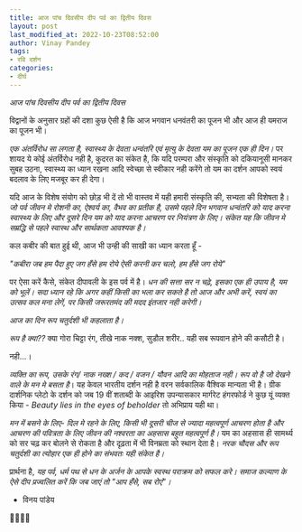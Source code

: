 ```yaml
---
title: आज पांच दिवसीय दीप पर्व का द्वितीय दिवस
layout: post
last_modified_at: 2022-10-23T08:52:00
author: Vinay Pandey
tags:
- रवि दर्शन
categories:
- दीर्घ
---
```

*आज पांच दिवसीय दीप पर्व का द्वितीय दिवस*

विद्वानों के अनुसार ग्रहों की दशा कुछ ऐसी है कि आज भगवान धनवंतरी का पूजन भी और आज ही यमराज का पूजन भी।  

*एक अंतर्विरोध सा लगता है, स्वास्थ्य के देवता धन्वंतरि एवं मृत्यु के देवता यम का पूजन एक ही दिन।* पर शायद ये कोई अंतर्विरोध नही है, कुदरत का संकेत है, कि यदि परम्परा और संस्कृति को दकियानूसी मानकर सुबह उठना, स्वास्थ्य का ध्यान रखना आदि स्वेच्छा से स्वीकार नही करेंगे तो यम का दर्शन आपको स्वयं बदलाव के लिए मजबूर कर ही देगा। 

यदि आज के विशेष संयोग को छोड़ भी दें तो भी वास्तव में यही हमारी संस्कृति की, सभ्यता की विशेषता है।  *जो पर्व जीवन मे रोशनी का, ऐश्वर्य का, वैभव का प्रतीक है, उसमे पहले दिन भगवान धन्वंतरि को याद करना स्वास्थ्य के लिए और दूसरे दिन यम को याद करना आचरण पर नियंत्रण के लिए। संकेत यह कि जीवन मे सम्रद्धि से पहले स्वास्थ और सार्थकता आवश्यक है।*

कल कबीर की बात हुई थी, आज भी उन्ही की साखी का ध्यान करता हूँ  -

_"कबीरा जब हम पैदा हुए जग हँसे हम रोये_
_ऐसी करनी कर चलो, हम हँसे जग रोये"_

पर ऐसा करें कैसे, संकेत दीपावली के इस पर्व में है। *धन की सत्ता सर न चढ़े, इसका एक ही उपाय है, यम को भूलें। सदा ध्यान रहे कि अगर कहीं किसी का भला कर सकते है तो आज और अभी करें, स्वयं का उत्सव कल मना लेगें, पर किसी जरूरतमंद की मदद इंतजार नही करेगी।* 

*आज का दिन रूप चतुर्दशी भी कहलाता है।*

*रूप है क्या??*
क्या गोरा चिट्टा रंग, तीखे नाक नक्श, सुडौल शरीर.. यही सब रूपवान होने की कसौटी है। 

नही...।  

*व्यक्ति का रूप, उसके रंग/ नाक नख्श / कद / वजन / यौवन आदि का मोहताज नही। रूप वो है जो देखने वाले के मन मे बसता है*। यह केवल भारतीय दर्शन नही है वरन सर्वकालिक वैश्विक मान्यता भी है। ग्रीक दार्शनिक प्लेटो के दर्शन को जब 19 वीं शताब्दी के आइरिश उपन्यासकार मार्गरेट हंगरफोर्ड  ने कुछ यूं व्यक्त किया - _Beauty lies in the eyes of beholder_  तो अभिप्राय यही था। 

*मन में बसने के लिए- दिल मे रहने के लिए, किसी भी दूसरी चीज से ज्यादा महत्वपूर्ण आचरण होता है और आचरण की पवित्रता के लिए जीवन की नश्वरता का अहसास बहुत महत्वपूर्ण है।* यम का अहसास ही सामर्थ्य को सर चढ़ कर बोलने से रोकता है और दृढ़ता में भी विनम्रता को स्थान देता है। *नरक चौदस और रूप चतुर्दशी का त्योहार एक ही होने का संभवतः यही संकेत है।*

प्रार्थना है, 
*यह पर्व, धर्म पथ से धन के अर्जन के आपके स्वस्थ पराक्रम को सफल करे। समाज कल्याण के ऐसे दीप प्रज्वलित करें कि जब जाएं तो _"आप हँसे, सब रोएं_"।*

- विनय पांडेय

🙏🌷🌷🙏


